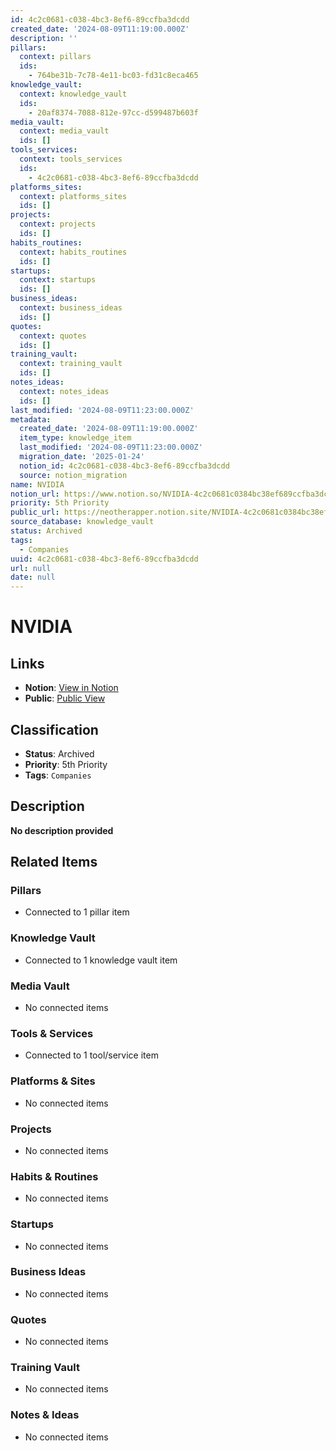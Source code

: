 ```yaml
---
id: 4c2c0681-c038-4bc3-8ef6-89ccfba3dcdd
created_date: '2024-08-09T11:19:00.000Z'
description: ''
pillars:
  context: pillars
  ids: 
    - 764be31b-7c78-4e11-bc03-fd31c8eca465
knowledge_vault:
  context: knowledge_vault
  ids:
    - 20af8374-7088-812e-97cc-d599487b603f
media_vault:
  context: media_vault
  ids: []
tools_services:
  context: tools_services
  ids:
    - 4c2c0681-c038-4bc3-8ef6-89ccfba3dcdd
platforms_sites:
  context: platforms_sites
  ids: []
projects:
  context: projects
  ids: []
habits_routines:
  context: habits_routines
  ids: []
startups:
  context: startups
  ids: []
business_ideas:
  context: business_ideas
  ids: []
quotes:
  context: quotes
  ids: []
training_vault:
  context: training_vault
  ids: []
notes_ideas:
  context: notes_ideas
  ids: []
last_modified: '2024-08-09T11:23:00.000Z'
metadata:
  created_date: '2024-08-09T11:19:00.000Z'
  item_type: knowledge_item
  last_modified: '2024-08-09T11:23:00.000Z'
  migration_date: '2025-01-24'
  notion_id: 4c2c0681-c038-4bc3-8ef6-89ccfba3dcdd
  source: notion_migration
name: NVIDIA
notion_url: https://www.notion.so/NVIDIA-4c2c0681c0384bc38ef689ccfba3dcdd
priority: 5th Priority
public_url: https://neotherapper.notion.site/NVIDIA-4c2c0681c0384bc38ef689ccfba3dcdd
source_database: knowledge_vault
status: Archived
tags: 
  - Companies
uuid: 4c2c0681-c038-4bc3-8ef6-89ccfba3dcdd
url: null
date: null
---
```


# NVIDIA

## Links
- **Notion**: [View in Notion](https://www.notion.so/NVIDIA-4c2c0681c0384bc38ef689ccfba3dcdd)
- **Public**: [Public View](https://neotherapper.notion.site/NVIDIA-4c2c0681c0384bc38ef689ccfba3dcdd)

## Classification
- **Status**: Archived
- **Priority**: 5th Priority
- **Tags**: `Companies`

## Description
**No description provided**

## Related Items

### Pillars
- Connected to 1 pillar item

### Knowledge Vault
- Connected to 1 knowledge vault item

### Media Vault
- No connected items

### Tools & Services
- Connected to 1 tool/service item

### Platforms & Sites
- No connected items

### Projects
- No connected items

### Habits & Routines
- No connected items

### Startups
- No connected items

### Business Ideas
- No connected items

### Quotes
- No connected items

### Training Vault
- No connected items

### Notes & Ideas
- No connected items